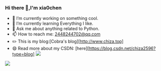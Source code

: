 ### Hi there 👋,I'm xia0chen

- 🔭 I’m currently working on something cool.
- 🌱 I’m currently learning Everything I like.
- 💬 Ask me about anything related to Python.
- 📫 How to reach me: 2448244702@qq.com
- ✏️ This is my blog:[Cobra's blog][http://www.chiza.top]
- 😄 Read more about my CSDN: [here][https://blog.csdn.net/chiza2596?type=blog]
![](https://github-readme-stats.vercel.app/api?username=xla0chen&show_icons=true&theme=transparent)

![](https://github-readme-activity-graph.cyclic.app/graph?username=xla0chen&theme=dracula)




